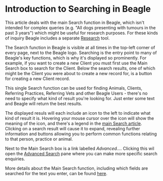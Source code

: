 # Introduction to Searching in Beagle
This article deals with the main Search function in Beagle, which isn't intended for complex queries (e.g. "All dogs presenting with tumours in the past 3 years") which might be useful for research purposes. For these kinds of inquiry Beagle includes a separate [Research](../Research%20Tool.md) tool.

The Search function in Beagle is visible at all times in the top-left corner of every page, next to the Beagle logo. Searching is the entry point to many of Beagle's key functions, which is why it's displayed so prominently. For example, if you want to create a new Client you must first use the Main Search box to search for the Client. Below the search results, one of which might be the Client you were about to create a new record for, is a button for creating a new Client record.

This single Search function can be used for finding Animals, Clients, Referring Practices, Referring Vets and other Beagle Users - there's no need to specify what kind of result you're looking for. Just enter some text and Beagle will return the best results.

The displayed resuls will each include an icon to the left to indicate what kind of result it is. Hovering your mouse cursor over the icon will show the meaning of the icon, and there's a legend in the [main Search article](../search.md). Clicking on a search result will cause it to expand, revealing further information and buttons allowing you to perform common functions relating to that person, practice or animal.

Next to the Main Search box is a link labelled *Advanced...*. Clicking this wil open the [Advanced Search](../Advanced%20Search.md) pane where you can make more specific search enquiries. 

More details about the Main Search function, including which fields are searched for the text you enter, can be found [here](../search.md).